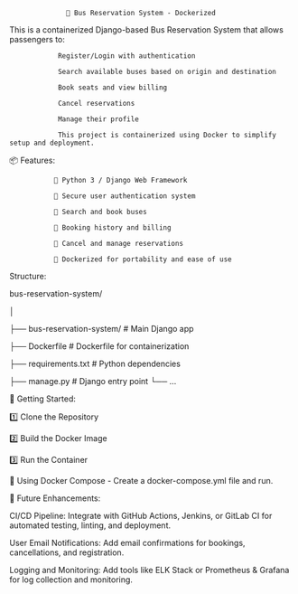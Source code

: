                   🚌 Bus Reservation System - Dockerized



This is a containerized Django-based Bus Reservation System that allows passengers to:

                Register/Login with authentication

                Search available buses based on origin and destination

                Book seats and view billing

                Cancel reservations

                Manage their profile

                This project is containerized using Docker to simplify setup and deployment.



📦 Features:


               🐍 Python 3 / Django Web Framework

               🔐 Secure user authentication system

               🚌 Search and book buses

               📃 Booking history and billing

               🧾 Cancel and manage reservations

               🐳 Dockerized for portability and ease of use



Structure:



bus-reservation-system/

│

├── bus-reservation-system/   # Main Django app

├── Dockerfile                # Dockerfile for containerization

├── requirements.txt          # Python dependencies

├── manage.py                 # Django entry point
└── ...




🚀 Getting Started:


1️⃣ Clone the Repository

2️⃣ Build the Docker Image

3️⃣ Run the Container

🐋 Using Docker Compose - Create a docker-compose.yml file and run.




🔮 Future Enhancements:


CI/CD Pipeline: Integrate with GitHub Actions, Jenkins, or GitLab CI for automated testing, linting, and deployment.

User Email Notifications: Add email confirmations for bookings, cancellations, and registration.

Logging and Monitoring: Add tools like ELK Stack or Prometheus & Grafana for log collection and monitoring.

